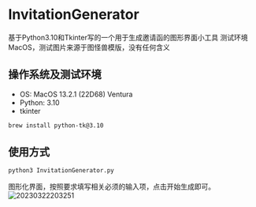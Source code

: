 # InvitationGenerator
基于Python3.10和Tkinter写的一个用于生成邀请函的图形界面小工具
测试环境MacOS，测试图片来源于图怪兽模版，没有任何含义

## 操作系统及测试环境
+ OS: MacOS 13.2.1 (22D68) Ventura
+ Python: 3.10
+ tkinter
```bash
brew install python-tk@3.10
```

## 使用方式
```bash
python3 InvitationGenerator.py
```
图形化界面，按照要求填写相关必须的输入项，点击开始生成即可。
![20230322203251](https://user-images.githubusercontent.com/11972644/226906927-1744d265-0c6e-47e7-89ba-a840f3a0b29c.jpg)
